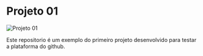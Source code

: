 # Projeto 01

![Projeto 01](https://github.com/tulliosorintdev/project01/logo.jpg)

Este repositorio é um exemplo do primeiro projeto desenvolvido para testar a plataforma do github.
